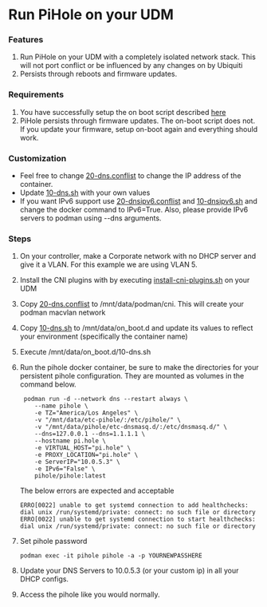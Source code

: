 # Run PiHole on your UDM

### Features
1. Run PiHole on your UDM with a completely isolated network stack.  This will not port conflict or be influenced by any changes on by Ubiquiti
2. Persists through reboots and firmware updates.

### Requirements
1. You have successfully setup the on boot script described [here](https://github.com/boostchicken/udm-utilities/tree/master/on-boot-script)
2. PiHole persists through firmware updates. The on-boot script does not.  If you update your firmware, setup on-boot again and everything should work.

### Customization
* Feel free to change [20-dns.conflist](../cni-plugins/20-dns.conflist) to change the IP address of the container.
* Update [10-dns.sh](../dns-common/on_boot.d/10-dns.sh) with your own values
* If you want IPv6 support use [20-dnsipv6.conflist](../cni-plugins/20-dnsipv6.conflist) and [10-dnsipv6.sh](../dns-common/on_boot.d/10-dnsipv6.sh)  and change the docker command to IPv6=True. Also, please provide IPv6 servers to podman using --dns arguments.

### Steps
1. On your controller, make a Corporate network with no DHCP server and give it a VLAN. For this example we are using VLAN 5.
2. Install the CNI plugins with by executing [install-cni-plugins.sh](../cni-plugins/install-cni-plugins.sh) on your UDM
3. Copy [20-dns.conflist](../cni-plugins/20-dns.conflist) to /mnt/data/podman/cni.  This will create your podman macvlan network
4. Copy [10-dns.sh](../dns-common/on_boot.d/10-dns.sh) to /mnt/data/on_boot.d and update its values to reflect your environment (specifically the container name)
5. Execute /mnt/data/on_boot.d/10-dns.sh
6. Run the pihole docker container, be sure to make the directories for your persistent pihole configuration.  They are mounted as volumes in the command below.

    ```shell script
     podman run -d --network dns --restart always \
        --name pihole \
        -e TZ="America/Los Angeles" \
        -v "/mnt/data/etc-pihole/:/etc/pihole/" \
        -v "/mnt/data/pihole/etc-dnsmasq.d/:/etc/dnsmasq.d/" \
        --dns=127.0.0.1 --dns=1.1.1.1 \
        --hostname pi.hole \
        -e VIRTUAL_HOST="pi.hole" \
        -e PROXY_LOCATION="pi.hole" \
        -e ServerIP="10.0.5.3" \
        -e IPv6="False" \
        pihole/pihole:latest
    ```
    
    The below errors are expected and acceptable
    ```
    ERRO[0022] unable to get systemd connection to add healthchecks: dial unix /run/systemd/private: connect: no such file or directory
    ERRO[0022] unable to get systemd connection to start healthchecks: dial unix /run/systemd/private: connect: no such file or directory
    ```
7. Set pihole password
    ```shell script
    podman exec -it pihole pihole -a -p YOURNEWPASSHERE
    ```
8. Update your DNS Servers to 10.0.5.3 (or your custom ip) in all your DHCP configs.
9. Access the pihole like you would normally.
